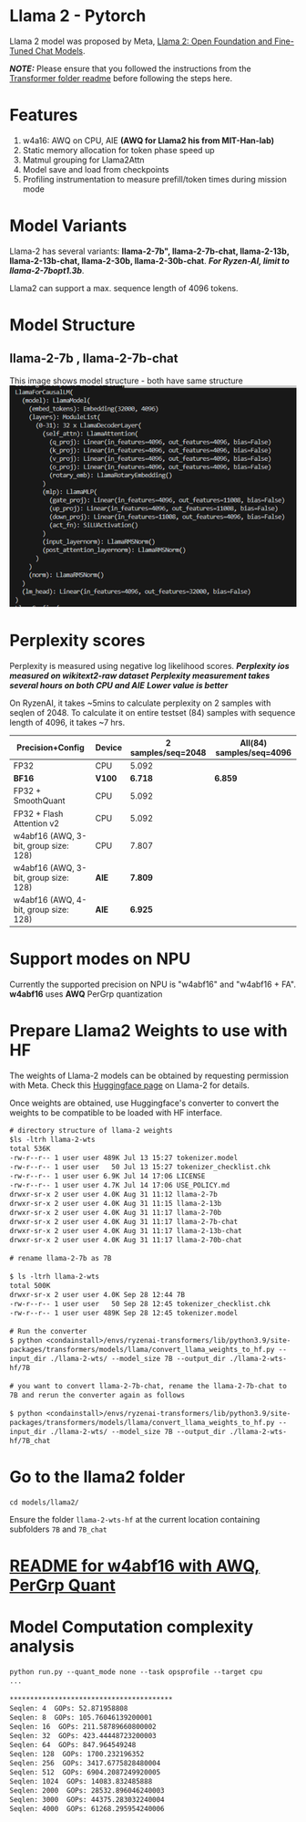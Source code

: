 # Llama 2 - Pytorch

Llama 2 model was proposed by Meta, [Llama 2: Open Foundation and Fine-Tuned Chat Models](https://ai.meta.com/research/publications/llama-2-open-foundation-and-fine-tuned-chat-models/).


**_NOTE:_**  Please ensure that you followed the instructions from the [Transformer folder readme](../../README.md) before following the steps here.


# Features
1. w4a16: AWQ on CPU, AIE **(AWQ for Llama2 his from MIT-Han-lab)**
4. Static memory allocation for token phase speed up
5. Matmul grouping for Llama2Attn
6. Model save and load from checkpoints
7. Profiling instrumentation to measure prefill/token times during mission mode

# Model Variants
Llama-2 has several variants: **llama-2-7b", llama-2-7b-chat, llama-2-13b, llama-2-13b-chat, llama-2-30b, llama-2-30b-chat**. ***For Ryzen-AI, limit to llama-2-7bopt1.3b***. 

Llama2 can support a max. sequence length of 4096 tokens.

# Model Structure 
## llama-2-7b , llama-2-7b-chat 
This image shows model structure - both have same structure
![Model Structure](./llama-2-7b-model.png)


# Perplexity scores
Perplexity is measured using negative log likelihood scores.
***Perplexity ios measured on wikitext2-raw dataset***
***Perplexity measurement takes several hours on both CPU and AIE***
***Lower value is better***

On RyzenAI, it takes ~5mins to calculate perplexity on 2 samples with seqlen of 2048. To calculate it on entire testset (84) samples with sequence length of 4096, it takes ~7 hrs.

| **Precision+Config**                                     | **Device** | **2 samples/seq=2048** | **All(84) samples/seq=4096**
|----------------------------------------------------------|------------|------------------------|------------------------------
FP32                                                       | CPU        |  5.092                 |
**BF16**                                                   | **V100**   |  **6.718**             | **6.859**
FP32 + SmoothQuant                                         | CPU        |  5.092                 |
FP32 + Flash Attention v2                                  | CPU        |  5.092                 |
w4abf16 (AWQ, 3-bit, group size: 128)                      | CPU        |  7.807                 |
w4abf16 (AWQ, 3-bit, group size: 128)                      | **AIE**    |  **7.809**             | 
w4abf16 (AWQ, 4-bit, group size: 128)                      | **AIE**    |  **6.925**             | 

# Support modes on NPU

Currently the supported precision on NPU is "w4abf16" and "w4abf16 + FA". **w4abf16** uses **AWQ** PerGrp quantization

 

# Prepare Llama2 Weights to use with HF

The weights of Llama-2 models can be obtained by requesting permission with Meta. Check this [Huggingface page](https://huggingface.co/docs/transformers/main/model_doc/llama2) on Llama-2 for details. 

Once weights are obtained, use Huggingface's converter to convert the weights to be compatible to be loaded with HF interface. 

```
# directory structure of llama-2 weights
$ls -ltrh llama-2-wts
total 536K
-rw-r--r-- 1 user user 489K Jul 13 15:27 tokenizer.model
-rw-r--r-- 1 user user   50 Jul 13 15:27 tokenizer_checklist.chk
-rw-r--r-- 1 user user 6.9K Jul 14 17:06 LICENSE
-rw-r--r-- 1 user user 4.7K Jul 14 17:06 USE_POLICY.md
drwxr-sr-x 2 user user 4.0K Aug 31 11:12 llama-2-7b
drwxr-sr-x 2 user user 4.0K Aug 31 11:15 llama-2-13b
drwxr-sr-x 2 user user 4.0K Aug 31 11:17 llama-2-70b
drwxr-sr-x 2 user user 4.0K Aug 31 11:17 llama-2-7b-chat
drwxr-sr-x 2 user user 4.0K Aug 31 11:17 llama-2-13b-chat
drwxr-sr-x 2 user user 4.0K Aug 31 11:17 llama-2-70b-chat

# rename llama-2-7b as 7B

$ ls -ltrh llama-2-wts
total 500K
drwxr-sr-x 2 user user 4.0K Sep 28 12:44 7B
-rw-r--r-- 1 user user   50 Sep 28 12:45 tokenizer_checklist.chk
-rw-r--r-- 1 user user 489K Sep 28 12:45 tokenizer.model

# Run the converter
$ python <condainstall>/envs/ryzenai-transformers/lib/python3.9/site-packages/transformers/models/llama/convert_llama_weights_to_hf.py --input_dir ./llama-2-wts/ --model_size 7B --output_dir ./llama-2-wts-hf/7B

# you want to convert llama-2-7b-chat, rename the llama-2-7b-chat to 7B and rerun the converter again as follows

$ python <condainstall>/envs/ryzenai-transformers/lib/python3.9/site-packages/transformers/models/llama/convert_llama_weights_to_hf.py --input_dir ./llama-2-wts/ --model_size 7B --output_dir ./llama-2-wts-hf/7B_chat
```



# Go to the llama2 folder


```
cd models/llama2/
```

Ensure the folder `llama-2-wts-hf` at the current location containing subfolders `7B` and `7B_chat`

# [README for w4abf16 with AWQ, PerGrp Quant](./README_w4abf16.MD)


# Model Computation complexity analysis

```
python run.py --quant_mode none --task opsprofile --target cpu
...

****************************************
Seqlen: 4  GOPs: 52.871958808
Seqlen: 8  GOPs: 105.76046139200001
Seqlen: 16  GOPs: 211.58789660800002
Seqlen: 32  GOPs: 423.44448723200003
Seqlen: 64  GOPs: 847.964549248
Seqlen: 128  GOPs: 1700.232196352
Seqlen: 256  GOPs: 3417.6775828480004
Seqlen: 512  GOPs: 6904.2087249920005
Seqlen: 1024  GOPs: 14083.832485888
Seqlen: 2000  GOPs: 28532.896046240003
Seqlen: 3000  GOPs: 44375.283032240004
Seqlen: 4000  GOPs: 61268.295954240006
```
